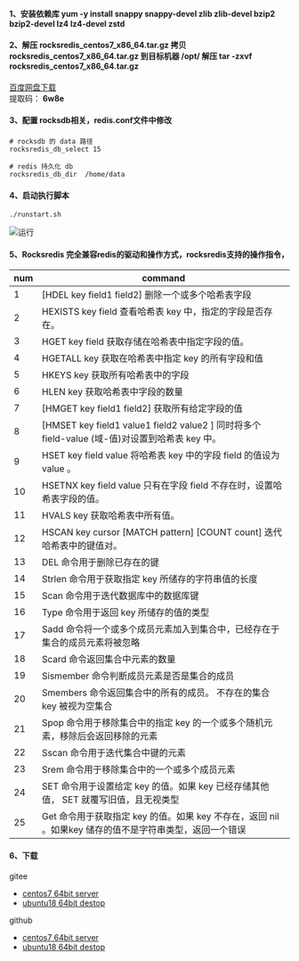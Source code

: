 #### 1、安装依赖库 yum -y install snappy snappy-devel zlib zlib-devel bzip2 bzip2-devel lz4 lz4-devel zstd

#### 2、解压 rocksredis_centos7_x86_64.tar.gz 拷贝rocksredis_centos7_x86_64.tar.gz 到目标机器 /opt/ 解压 tar -zxvf rocksredis_centos7_x86_64.tar.gz
[百度网盘下载](https://pan.baidu.com/s/1njZUdAQ6jm8ABbxWkanh1g)    
提取码： **6w8e**  

#### 3、配置 rocksdb相关，redis.conf文件中修改

```
# rocksdb 的 data 路径
rocksredis_db_select 15

# redis 持久化 db
rocksredis_db_dir  /home/data
```



#### 4、启动执行脚本

```
./runstart.sh
```

![运行](https://images.gitee.com/uploads/images/2021/0506/141251_64f8e766_1205442.png)

#### 5、Rocksredis 完全兼容redis的驱动和操作方式，rocksredis支持的操作指令，

| num  | command                                                      |
| ---- | ------------------------------------------------------------ |
| 1    | [HDEL key field1 field2] 删除一个或多个哈希表字段            |
| 2    | HEXISTS key field 查看哈希表 key 中，指定的字段是否存在。    |
| 3    | HGET key field 获取存储在哈希表中指定字段的值。              |
| 4    | HGETALL key 获取在哈希表中指定 key 的所有字段和值            |
| 5    | HKEYS key 获取所有哈希表中的字段                             |
| 6    | HLEN key 获取哈希表中字段的数量                              |
| 7    | [HMGET key field1 field2] 获取所有给定字段的值               |
| 8    | [HMSET key field1 value1 field2 value2 ] 同时将多个 field-value (域-值)对设置到哈希表 key 中。 |
| 9    | HSET key field value 将哈希表 key 中的字段 field 的值设为 value 。 |
| 10   | HSETNX key field value 只有在字段 field 不存在时，设置哈希表字段的值。 |
| 11   | HVALS key 获取哈希表中所有值。                               |
| 12   | HSCAN key cursor [MATCH pattern] [COUNT count] 迭代哈希表中的键值对。 |
| 13   | DEL 命令用于删除已存在的键                                   |
| 14   | Strlen 命令用于获取指定 key 所储存的字符串值的长度           |
| 15   | Scan 命令用于迭代数据库中的数据库键                          |
| 16   | Type 命令用于返回 key 所储存的值的类型                       |
| 17   | Sadd 命令将一个或多个成员元素加入到集合中，已经存在于集合的成员元素将被忽略 |
| 18   | Scard 命令返回集合中元素的数量                               |
| 19   | Sismember 命令判断成员元素是否是集合的成员                   |
| 20   | Smembers 命令返回集合中的所有的成员。 不存在的集合 key 被视为空集合 |
| 21   | Spop 命令用于移除集合中的指定 key 的一个或多个随机元素，移除后会返回移除的元素 |
| 22   | Sscan 命令用于迭代集合中键的元素                             |
| 23   | Srem 命令用于移除集合中的一个或多个成员元素                  |
| 24   | SET 命令用于设置给定 key 的值。如果 key 已经存储其他值， SET 就覆写旧值，且无视类型 |
| 25   | Get 命令用于获取指定 key 的值。如果 key 不存在，返回 nil 。如果key 储存的值不是字符串类型，返回一个错误 |



#### 6、下载

gitee

- [centos7 64bit server](https://gitee.com/RocksCloud/rocksredis_centos7_x86_64)
- [ubuntu18 64bit destop](https://gitee.com/RocksCloud/rocksredis_ubuntu18_64_destop)


github

- [centos7 64bit server](https://github.com/RocksCloud/rocksredis_centos7_x86_64)
- [ubuntu18 64bit destop](https://github.com/RocksCloud/rocksredis_ubuntu18_64_destop)

